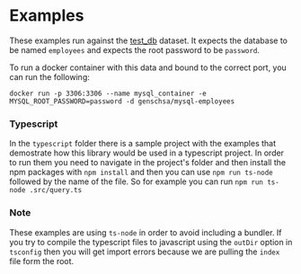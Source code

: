 # Examples

These examples run against the [test_db](https://github.com/datacharmer/test_db) dataset. It expects the database to be named `employees` and expects the root password to be `password`.

To run a docker container with this data and bound to the correct port, you can run the following:

```
docker run -p 3306:3306 --name mysql_container -e MYSQL_ROOT_PASSWORD=password -d genschsa/mysql-employees
```

### Typescript

In the `typescript` folder there is a sample project with the examples that demostrate how this library would be used in a typescript project. In order to run them you need to navigate in the project's folder and then install the npm packages with `npm install` and then you can use `npm run ts-node` followed by the name of the file. So for example you can run `npm run ts-node .src/query.ts`

### Note

These examples are using `ts-node` in order to avoid including a bundler. If you try to compile the typescript files to javascript using the `outDir` option in `tsconfig` then you will get import errors because we are pulling the `index` file form the root.
